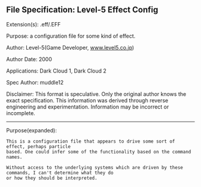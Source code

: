 File Specification:		Level-5 Effect Config
------------------------------------------------------------------------------------------------

Extension(s):			.eff/.EFF

Purpose:			a configuration file for some kind of effect.

Author:				Level-5(Game Developer, www.level5.co.jp)

Author Date:			2000

Applications:			Dark Cloud 1, Dark Cloud 2

Spec Author:			muddle12

Disclaimer:				This format is speculative. Only the original author knows the exact specification.
	This information was derived through reverse engineering and experimentation. Information may be incorrect or	
	incomplete.

------------------------------------------------------------------------------------------------

Purpose(expanded):		
	
	This is a configuration file that appears to drive some sort of effect, perhaps particle
	based. One could infer some of the functionality based on the command names.
	
	Without access to the underlying systems which are driven by these commands, I can't determine what they do
	or how they should be interpreted.
